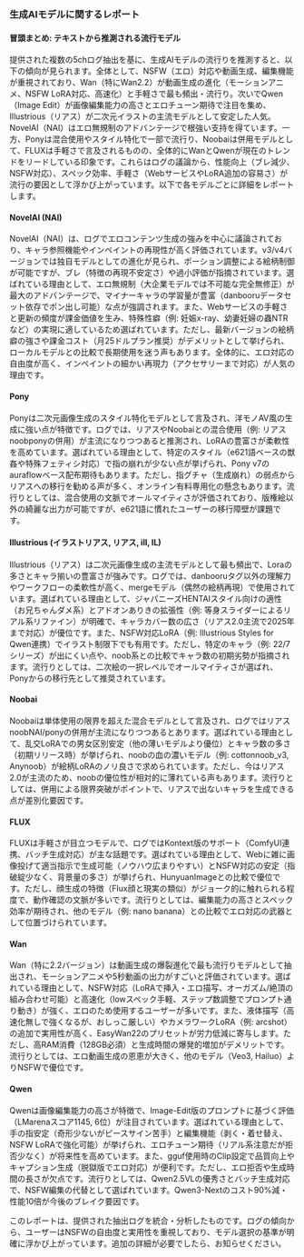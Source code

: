 ### 生成AIモデルに関するレポート

#### 冒頭まとめ: テキストから推測される流行モデル
提供された複数の5chログ抽出を基に、生成AIモデルの流行りを推測すると、以下の傾向が見られます。全体として、NSFW（エロ）対応や動画生成、編集機能が重視されており、Wan（特にWan2.2）が動画生成の進化（モーションアニメ、NSFW LoRA対応、高速化）と手軽さで最も頻出・流行り。次いでQwen（Image Edit）が画像編集能力の高さとエロチューン期待で注目を集め、Illustrious（リアス）が二次元イラストの主流モデルとして安定した人気。NovelAI（NAI）はエロ無規制のアドバンテージで根強い支持を得ています。一方、Ponyは混合使用やスタイル特化で一部で流行り、Noobaiは併用モデルとして、FLUXは手軽さで言及されるものの、全体的にWanとQwenが現在のトレンドをリードしている印象です。これらはログの議論から、性能向上（ブレ減少、NSFW対応）、スペック効率、手軽さ（WebサービスやLoRA追加の容易さ）が流行の要因として浮かび上がっています。以下で各モデルごとに詳細をレポートします。

#### NovelAI (NAI)
NovelAI（NAI）は、ログでエロコンテンツ生成の強みを中心に議論されており、キャラ参照機能やインペイントの再現性が高く評価されています。v3/v4バージョンでは独自モデルとしての進化が見られ、ポーション調整による絵柄制御が可能ですが、ブレ（特徴の再現不安定さ）や過小評価が指摘されています。選ばれている理由として、エロ無規制（大企業モデルでは不可能な完全無修正）が最大のアドバンテージで、マイナーキャラの学習量が豊富（danbooruデータセット依存でポン出し可能）な点が強調されます。また、Webサービスの手軽さと更新の頻度が課金価値を生み、特殊性癖（例: 妊娠x-ray、幼妻妊婦の蟲NTRなど）の実現に適しているため選ばれています。ただし、最新バージョンの絵柄癖の強さや課金コスト（月25ドルプラン推奨）がデメリットとして挙げられ、ローカルモデルとの比較で長期使用を迷う声もあります。全体的に、エロ対応の自由度が高く、インペイントの細かい再現力（アクセサリーまで対応）が人気の理由です。

#### Pony
Ponyは二次元画像生成のスタイル特化モデルとして言及され、洋モノAV風の生成に強い点が特徴です。ログでは、リアスやNoobaiとの混合使用（例: リアスnoobponyの併用）が主流になりつつあると推測され、LoRAの豊富さが柔軟性を高めています。選ばれている理由として、特定のスタイル（e621語ベースの獣姦や特殊フェティシ対応）で指の崩れが少ない点が挙げられ、Pony v7のauraflowベース配布期待もあります。ただし、指グチャ（生成崩れ）の弱点からリアスへの移行を勧める声が多く、オンライン有料専用化の懸念もあります。流行りとしては、混合使用の文脈でオールマイティさが評価されており、版権絵以外の綺麗な出力が可能ですが、e621語に慣れたユーザーの移行障壁が課題です。

#### Illustrious (イラストリアス, リアス, ill, IL)
Illustrious（リアス）は二次元画像生成の主流モデルとして最も頻出で、Loraの多さとキャラ揃いの豊富さが強みです。ログでは、danbooruタグ以外の理解力やワークフローの柔軟性が高く、mergeモデル（偶然の絵柄再現）で使用されています。選ばれている理由として、ジャパニーズHENTAIスタイル向けの適性（お兄ちゃんダメ系）とアドオンありきの拡張性（例: 等身スライダーによるリアル系リファイン）が明確で、キャラカバー数の広さ（リアス2.0主流で2025年まで対応）が優位です。また、NSFW対応LoRA（例: Illustrious Styles for Qwen連携）でイラスト制限下でも有用です。ただし、特定のキャラ（例: 22/7シリーズ）が出にくい点や、noob系との比較でキャラ数の初期劣勢が指摘されます。流行りとしては、二次絵の一択レベルでオールマイティさが選ばれ、Ponyからの移行先として推奨されています。

#### Noobai
Noobaiは単体使用の限界を超えた混合モデルとして言及され、ログではリアスnoobNAI/ponyの併用が主流になりつつあるとあります。選ばれている理由として、乱交LoRAでの男女区別安定（他の薄いモデルより優位）とキャラ数の多さ（初期リリース時）が挙げられ、noobの血の濃いモデル（例: cottonnoob_v3, Anynoob）が絵柄LoRAのノリ良さで求められています。ただし、今はリアス2.0が主流のため、noobの優位性が相対的に薄れている声もあります。流行りとしては、併用による限界突破がポイントで、リアスで出ないキャラを生成できる点が差別化要因です。

#### FLUX
FLUXは手軽さが目立つモデルで、ログではKontext版のサポート（ComfyUI連携、バッチ生成対応）が主な話題です。選ばれている理由として、Webに雑に画像投げて適当指示で生成可能（ノウハウ広まりやすい）とNSFW対応の安定（指破綻少なく、背景量の多さ）が挙げられ、HunyuanImageとの比較で優位です。ただし、顔生成の特徴（Flux顔と現実の類似）がジョーク的に触れられる程度で、動作確認の文脈が多いです。流行りとしては、編集能力の高さとスペック効率が期待され、他のモデル（例: nano banana）との比較でエロ対応の武器として位置づけられています。

#### Wan
Wan（特に2.2バージョン）は動画生成の爆裂進化で最も流行りモデルとして抽出され、モーションアニメや5秒動画の出力がすごいと評価されています。選ばれている理由として、NSFW対応（LoRAで挿入・エロ描写、オーガズム/絶頂の組み合わせ可能）と高速化（lowスペック手軽、ステップ数調整でプロンプト通り動き）が強く、エロのため使用するユーザーが多いです。また、液体描写（高速化無しで強くなるが、おしっこ厳しい）やカメラワークLoRA（例: arcshot）の追加で実用性が高く、EasyWan22のプリセットが労力低減に寄与します。ただし、高RAM消費（128GB必須）と生成時間の爆発的増加がデメリットです。流行りとしては、エロ動画生成の恩恵が大きく、他のモデル（Veo3, Hailuo）よりNSFWで優位です。

#### Qwen
Qwenは画像編集能力の高さが特徴で、Image-Edit版のプロンプトに基づく評価（LMarenaスコア1145, 6位）が注目されています。選ばれている理由として、手の指安定（奇形少ないがピースサイン苦手）と編集機能（剥く・着せ替え、NSFW LoRAで強化可能）が挙げられ、エロチューン期待（リアル系注意だが拒否少なく）が将来性を高めています。また、gguf使用時のClip設定で品質向上やキャプション生成（脱獄版でエロ対応）が便利です。ただし、エロ拒否や生成時間の長さが欠点です。流行りとしては、Qwen2.5VLの優秀さとバッチ生成対応で、NSFW編集の代替として選ばれています。Qwen3-Nextのコスト90%減・性能10倍が今後のブレイク要因です。

このレポートは、提供された抽出ログを統合・分析したものです。ログの傾向から、ユーザーはNSFWの自由度と実用性を重視しており、モデル選択の基準が明確に浮かび上がっています。追加の詳細が必要でしたら、お知らせください。